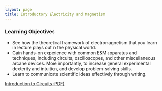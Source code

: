 ```yaml
---
layout: page
title: Introductory Electricity and Magnetism
---
```


### Learning Objectives

* See how the theoretical framework of electromagnetism that you learn in lecture plays out in the physical world.
* Gain hands-on experience with common E&M apparatus and techniques, including circuits, oscilloscopes, and other miscellaneous arcane devices. More importantly, to increase general experimental dexterity and intuition, and develop problem-solving skills.
* Learn to communicate scientific ideas effectively through writing.

[Introduction to Circuits (PDF)](/assets/circuits.pdf)
